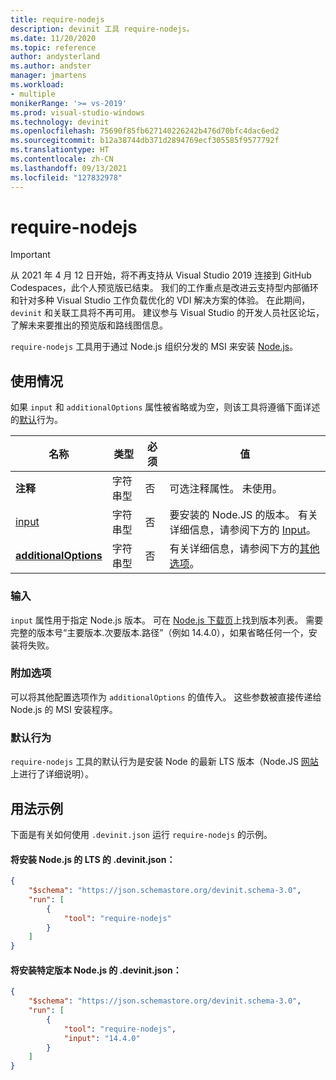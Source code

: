 ```yaml
---
title: require-nodejs
description: devinit 工具 require-nodejs。
ms.date: 11/20/2020
ms.topic: reference
author: andysterland
ms.author: andster
manager: jmartens
ms.workload:
- multiple
monikerRange: '>= vs-2019'
ms.prod: visual-studio-windows
ms.technology: devinit
ms.openlocfilehash: 75690f85fb627140226242b476d70bfc4dac6ed2
ms.sourcegitcommit: b12a38744db371d2894769ecf305585f9577792f
ms.translationtype: HT
ms.contentlocale: zh-CN
ms.lasthandoff: 09/13/2021
ms.locfileid: "127832978"
---
```

# <a name="require-nodejs"></a>require-nodejs

> [!IMPORTANT]
> 从 2021 年 4 月 12 日开始，将不再支持从 Visual Studio 2019 连接到 GitHub Codespaces，此个人预览版已结束。 我们的工作重点是改进云支持型内部循环和针对多种 Visual Studio 工作负载优化的 VDI 解决方案的体验。 在此期间，`devinit` 和关联工具将不再可用。 建议参与 Visual Studio 的开发人员社区论坛，了解未来要推出的预览版和路线图信息。

`require-nodejs` 工具用于通过 Node.js 组织分发的 MSI 来安装 [Node.js](https://nodejs.org/)。

## <a name="usage"></a>使用情况

如果 `input` 和 `additionalOptions` 属性被省略或为空，则该工具将遵循下面详述的[默认](#default-behavior)行为。

| 名称                                             | 类型   | 必须 | 值                                                                     |
|--------------------------------------------------|--------|----------|---------------------------------------------------------------------------|
| **注释**                                     | 字符串型 | 否       | 可选注释属性。 未使用。                                     |
| [input](#input)                              | 字符串型 | 否       | 要安装的 Node.JS 的版本。 有关详细信息，请参阅下方的 [Input](#input)。 |
| [**additionalOptions**](#additional-options)     | 字符串型 | 否       | 有关详细信息，请参阅下方的[其他选项](#additional-options)。          |

### <a name="input"></a>输入

`input` 属性用于指定 Node.js 版本。 可在 [Node.js 下载页](https://nodejs.org/en/download/)上找到版本列表。 需要完整的版本号“主要版本.次要版本.路径”（例如 14.4.0），如果省略任何一个，安装将失败。

### <a name="additional-options"></a>附加选项

可以将其他配置选项作为 `additionalOptions` 的值传入。 这些参数被直接传递给 Node.js 的 MSI 安装程序。  

### <a name="default-behavior"></a>默认行为

`require-nodejs` 工具的默认行为是安装 Node 的最新 LTS 版本（Node.JS [网站](https://nodejs.org/en/download/)上进行了详细说明）。

## <a name="example-usage"></a>用法示例
下面是有关如何使用 `.devinit.json` 运行 `require-nodejs` 的示例。 

#### <a name="devinitjson-that-will-install-the-lts-of-nodejs"></a>将安装 Node.js 的 LTS 的 .devinit.json：
```json
{
    "$schema": "https://json.schemastore.org/devinit.schema-3.0",
    "run": [
        {
            "tool": "require-nodejs"
        }
    ]
}
```

#### <a name="devinitjson-that-will-install-a-specific-version-of-nodejs"></a>将安装特定版本 Node.js 的 .devinit.json：
```json
{
    "$schema": "https://json.schemastore.org/devinit.schema-3.0",
    "run": [
        {
            "tool": "require-nodejs",
            "input": "14.4.0"
        }
    ]
}
```
